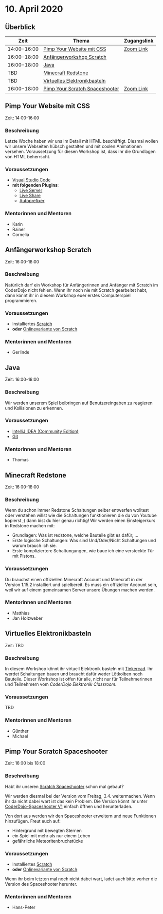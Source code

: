 # 10. April 2020

## Überblick

| Zeit        | Thema                                                             | Zugangslink                                                |
|-------------|-------------------------------------------------------------------|------------------------------------------------------------|
| 14:00-16:00 | [Pimp Your Website mit CSS](#pimp-your-website-mit-css)           | [Zoom Link](https://zoom.us/j/384514141)                   |
| 16:00-18:00 | [Anfängerworkshop Scratch](#anfängerworkshop-scratch)             |                                                            |
| 16:00-18:00 | [Java](#java)                                                     |                                                            |
| TBD         | [Minecraft Redstone](#minecraft-redstone)                         |                                                            |
| TBD         | [Virtuelles Elektronikbasteln](#virtuelles-elektronikbasteln)     |                                                            |
| 16:00-18:00 | [Pimp Your Scratch Spaceshooter](#pimp-your-scratch-spaceshooter) | [Zoom Link](https://dynatrace.zoom.us/j/839746804)         |

## Pimp Your Website mit CSS

Zeit: 14:00-16:00

### Beschreibung

Letzte Woche haben wir uns im Detail mit HTML beschäftigt. Diesmal wollen wir unsere Webseiten hübsch gestalten und mit coolen Animationen versehen. Voraussetzung für diesen Workshop ist, dass ihr die Grundlagen von HTML beherrscht.

### Voraussetzungen

* [Visual Studio Code](https://code.visualstudio.com/)
* **mit folgenden Plugins**:
  * [Live Server](https://marketplace.visualstudio.com/items?itemName=ritwickdey.LiveServer)
  * [Live Share](https://marketplace.visualstudio.com/items?itemName=MS-vsliveshare.vsliveshare)
  * [Autoprefixer](https://marketplace.visualstudio.com/items?itemName=mrmlnc.vscode-autoprefixer)

### Mentorinnen und Mentoren

* Karin
* Rainer
* Cornelia


## Anfängerworkshop Scratch

Zeit: 16:00-18:00

### Beschreibung

Natürlich darf ein Workshop für Anfängerinnen und Anfänger mit Scratch im CoderDojo nicht fehlen. Wenn ihr noch nie mit Scratch gearbeitet habt, dann könnt ihr in diesem Workshop euer erstes Computerspiel programmieren.

### Voraussetzungen

* Installiertes [Scratch](https://scratch.mit.edu/download)
* **oder** [Onlinevariante von Scratch](https://scratch.mit.edu/)

### Mentorinnen und Mentoren

* Gerlinde


## Java

Zeit: 16:00-18:00

### Beschreibung

Wir werden unserem Spiel beibringen auf Benutzereingaben zu reagieren und Kollisionen zu erkennen.

### Voraussetzungen

* [IntelliJ IDEA (Community Edition)](https://www.jetbrains.com/de-de/idea/download/#section=windows)
* [Git](https://git-scm.com/download/win)

### Mentorinnen und Mentoren

* Thomas


## Minecraft Redstone

Zeit: 16:00-18:00

### Beschreibung

Wenn du schon immer Redstone Schaltungen selber entwerfen wolltest oder verstehen willst wie die Schaltungen funktionieren die du von Youtube kopierst ;) dann bist du hier genau richtig! Wir werden einen Einsteigerkurs in Redstone machen mit:
- Grundlagen: Was ist redstone, welche Bauteile gibt es dafür, ...
- Erste logische Schaltungen: Was sind Und/Oder/Nicht Schaltungen und warum brauch ich sie.
- Erste kompliziertere Schaltungungen, wie baue ich eine versteckte Tür mit Pistons.

### Voraussetzungen

Du brauchst einen offiziellen Minecraft Account und Minecraft in der Version 1.15.2 installiert und spielbereit. Es muss ein offizieller Account sein, weil wir auf einem gemeinsamen Server unsere Übungen machen werden.

### Mentorinnen und Mentoren

* Matthias
* Jan Holzweber

## Virtuelles Elektronikbasteln

Zeit: TBD

### Beschreibung

In diesem Workshop könnt ihr virtuell Elektronik basteln mit [Tinkercad](https://www.tinkercad.com/). Ihr werdet Schaltungen bauen und braucht dafür weder Lötkolben noch Bauteile. Dieser Workshop ist offen für alle, nicht nur für Teilnehmerinnen und Teilnehmern vom *CoderDojo Elektronik Classroom*.

### Voraussetzungen

TBD

### Mentorinnen und Mentoren

* Günther
* Michael


## Pimp Your Scratch Spaceshooter

Zeit: 16:00 bis 18:00

### Beschreibung

Habt ihr unseren [Scratch Spaceshooter](https://linz.coderdojo.net/trainingsanleitungen/scratch/scratch-space-shooter-v3.html) schon mal gebaut? 

Wir werden diesmal bei der Version vom Freitag, 3.4. weitermachen.
Wenn ihr da nicht dabei wart ist das kein Problem. Die Version könnt ihr unter [CoderDojo-Spaceshooter V1](https://scratch.mit.edu/projects/382856553) einfach öffnen und herunterladen.

Von dort aus werden wir den Spaceshooter erweitern und neue Funktionen hinzufügen. Freut euch auf:
* Hintergrund mit bewegten Sternen
* ein Spiel mit mehr als nur einem Leben
* gefährliche Meteoritenbruchstücke

### Voraussetzungen

* Installiertes [Scratch](https://scratch.mit.edu/download)
* **oder** [Onlinevariante von Scratch](https://scratch.mit.edu/)

Wenn ihr beim letzten mal noch nicht dabei wart, ladet auch bitte vorher die Version des Spaceshooter herunter.


### Mentorinnen und Mentoren

* Hans-Peter
